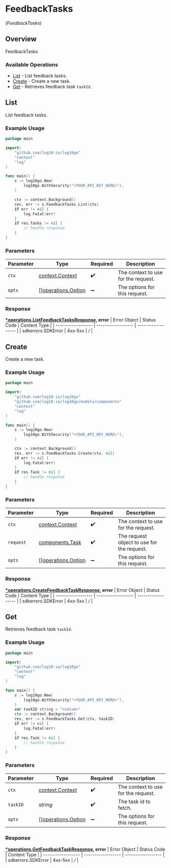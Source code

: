 # FeedbackTasks
(*FeedbackTasks*)

## Overview

FeedbackTasks

### Available Operations

* [List](#list) - List feedback tasks.
* [Create](#create) - Create a new task.
* [Get](#get) - Retrieves feedback task `taskId`.

## List

List feedback tasks.

### Example Usage

```go
package main

import(
	"github.com/log10-io/log10go"
	"context"
	"log"
)

func main() {
    s := log10go.New(
        log10go.WithSecurity("<YOUR_API_KEY_HERE>"),
    )

    ctx := context.Background()
    res, err := s.FeedbackTasks.List(ctx)
    if err != nil {
        log.Fatal(err)
    }
    if res.Tasks != nil {
        // handle response
    }
}
```

### Parameters

| Parameter                                                | Type                                                     | Required                                                 | Description                                              |
| -------------------------------------------------------- | -------------------------------------------------------- | -------------------------------------------------------- | -------------------------------------------------------- |
| `ctx`                                                    | [context.Context](https://pkg.go.dev/context#Context)    | :heavy_check_mark:                                       | The context to use for the request.                      |
| `opts`                                                   | [][operations.Option](../../models/operations/option.md) | :heavy_minus_sign:                                       | The options for this request.                            |


### Response

**[*operations.ListFeedbackTasksResponse](../../models/operations/listfeedbacktasksresponse.md), error**
| Error Object       | Status Code        | Content Type       |
| ------------------ | ------------------ | ------------------ |
| sdkerrors.SDKError | 4xx-5xx            | */*                |

## Create

Create a new task.

### Example Usage

```go
package main

import(
	"github.com/log10-io/log10go"
	"github.com/log10-io/log10go/models/components"
	"context"
	"log"
)

func main() {
    s := log10go.New(
        log10go.WithSecurity("<YOUR_API_KEY_HERE>"),
    )

    ctx := context.Background()
    res, err := s.FeedbackTasks.Create(ctx, nil)
    if err != nil {
        log.Fatal(err)
    }
    if res.Task != nil {
        // handle response
    }
}
```

### Parameters

| Parameter                                                | Type                                                     | Required                                                 | Description                                              |
| -------------------------------------------------------- | -------------------------------------------------------- | -------------------------------------------------------- | -------------------------------------------------------- |
| `ctx`                                                    | [context.Context](https://pkg.go.dev/context#Context)    | :heavy_check_mark:                                       | The context to use for the request.                      |
| `request`                                                | [components.Task](../../models/components/task.md)       | :heavy_check_mark:                                       | The request object to use for the request.               |
| `opts`                                                   | [][operations.Option](../../models/operations/option.md) | :heavy_minus_sign:                                       | The options for this request.                            |


### Response

**[*operations.CreateFeedbackTaskResponse](../../models/operations/createfeedbacktaskresponse.md), error**
| Error Object       | Status Code        | Content Type       |
| ------------------ | ------------------ | ------------------ |
| sdkerrors.SDKError | 4xx-5xx            | */*                |

## Get

Retrieves feedback task `taskId`.

### Example Usage

```go
package main

import(
	"github.com/log10-io/log10go"
	"context"
	"log"
)

func main() {
    s := log10go.New(
        log10go.WithSecurity("<YOUR_API_KEY_HERE>"),
    )
    var taskID string = "<value>"
    ctx := context.Background()
    res, err := s.FeedbackTasks.Get(ctx, taskID)
    if err != nil {
        log.Fatal(err)
    }
    if res.Task != nil {
        // handle response
    }
}
```

### Parameters

| Parameter                                                | Type                                                     | Required                                                 | Description                                              |
| -------------------------------------------------------- | -------------------------------------------------------- | -------------------------------------------------------- | -------------------------------------------------------- |
| `ctx`                                                    | [context.Context](https://pkg.go.dev/context#Context)    | :heavy_check_mark:                                       | The context to use for the request.                      |
| `taskID`                                                 | *string*                                                 | :heavy_check_mark:                                       | The task id to fetch.                                    |
| `opts`                                                   | [][operations.Option](../../models/operations/option.md) | :heavy_minus_sign:                                       | The options for this request.                            |


### Response

**[*operations.GetFeedbackTaskResponse](../../models/operations/getfeedbacktaskresponse.md), error**
| Error Object       | Status Code        | Content Type       |
| ------------------ | ------------------ | ------------------ |
| sdkerrors.SDKError | 4xx-5xx            | */*                |
